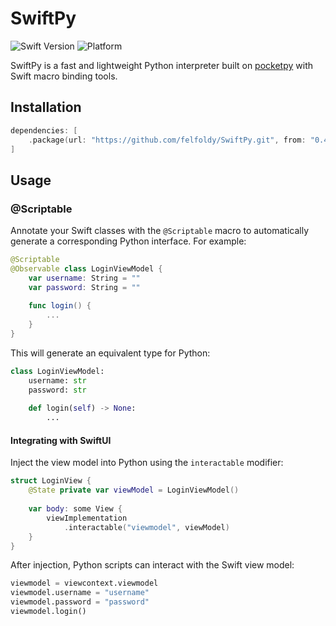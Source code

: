 # SwiftPy

![Swift Version](https://img.shields.io/badge/Swift-6.0-orange.svg)
![Platform](https://img.shields.io/badge/platform-iOS%20%7C%20macOS%20%7C%20visionOS-blue.svg)

SwiftPy is a fast and lightweight Python interpreter built on [pocketpy](https://github.com/pocketpy/pocketpy) with Swift macro binding tools.

## Installation

```swift
dependencies: [
    .package(url: "https://github.com/felfoldy/SwiftPy.git", from: "0.4.0")
]
```

## Usage

### @Scriptable

Annotate your Swift classes with the `@Scriptable` macro to automatically generate a corresponding Python interface. For example:

```swift
@Scriptable
@Observable class LoginViewModel {
    var username: String = ""
    var password: String = ""
    
    func login() {
        ...
    }
}
```

This will generate an equivalent type for Python:
```py
class LoginViewModel:
    username: str
    password: str
    
    def login(self) -> None:
        ...
```

#### Integrating with SwiftUI

Inject the view model into Python using the `interactable` modifier:
```swift
struct LoginView {
    @State private var viewModel = LoginViewModel()
    
    var body: some View {
        viewImplementation
            .interactable("viewmodel", viewModel)
    }
}
```

After injection, Python scripts can interact with the Swift view model:
```py
viewmodel = viewcontext.viewmodel
viewmodel.username = "username"
viewmodel.password = "password"
viewmodel.login()
```
